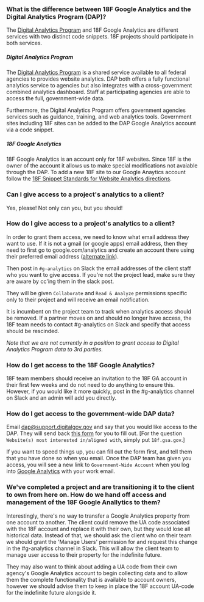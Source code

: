 ### What is the difference between 18F Google Analytics and the Digital Analytics Program (DAP)?

The [Digital Analytics Program](http://www.digitalgov.gov/services/dap/) and 18F Google Analytics are different services with two distinct code snippets. 18F projects should participate in both services.

##### Digital Analytics Program
The [Digital Analytics Program](http://www.digitalgov.gov/services/dap/) is a shared service available to all federal agencies to provides website analytics. DAP both offers a fully functional analytics service to agencies but also integrates with a cross-government combined analytics dashboard.  Staff at participating agencies are able to access the full, government-wide data.

Furthermore, the Digital Analytics Program offers government agencies services such as guidance, training, and web analytics tools.  Government sites including 18F sites can be added to the DAP Google Analytics account via a code snippet.

##### 18F Google Analytics
18F Google Analytics is an account only for 18F websites. Since 18F is the owner of the account it allows us to make special modifications not avaiable through the DAP. To add a new 18F site to our Google Anaytics account follow the [18F Snippet Standards for Website Analytics directions](https://github.com/18F/analytics-standards#18f-snippet-standards-for-website-analytics).

### Can I give access to a project's analytics to a client?

Yes, please!  Not only can you, but you should!

### How do I give access to a project's analytics to a client?

 In order to grant them access, we need to know what email address they want to use. If it is not a gmail (or google apps) email address, then they need to first go to google.com/analytics and create an account there using their preferred email address ([alternate link](https://accounts.google.com/SignUpWithoutGmail)).

Then post in `#g-analytics` on Slack the email addresses of the client staff who you want to give access.  If you're not the project lead, make sure they are aware by cc'ing them in the slack post.

They will be given `Collaborate` and `Read & Analyze` permissions specific only to their project and will receive an email notification.

It is incumbent on the project team to track when analytics access should be removed. If a partner moves on and should no longer have access, the 18F team needs to contact #g-analytics on Slack and specify that access should be rescinded.

_Note that we are not currently in a position to grant access to Digital Analytics Program data to 3rd parties._


### How do I get access to the 18F Google Analytics?  

18F team members should receive an invitation to the 18F GA account in their first few weeks and do not need to do anything to ensure this.  However, if you would like it more quickly, post in the #g-analytics channel on Slack and an admin will add you directly.  

### How do I get access to the government-wide DAP data?  

Email [dap@support.digitalgov.gov](mailto:dap@support.digitalgov.gov) and say that you would like access to the DAP.  They will send back [this form](https://docs.google.com/forms/d/1BVcvBge74kaWpSkIaQ1x1sfAE3aa0YMnVe3kXuD8z9k/viewform) for you to fill out. [For the question `Website(s) most interested in/aligned with`, simply put `18f.gsa.gov`.]  

  
If you want to speed things up, you can fill out the form first, and tell them that you have done so when you email.  Once the DAP team has given you access, you will see a new link to `Government-Wide Account` when you log into [Google Analytics](https://www.google.com/analytics) with your work email.  

### We've completed a project and are transitioning it to the client to own from here on.  How do we hand off access and management of the 18F Google Anallytics to them?  

Interestingly, there's no way to transfer a Google Analytics property from one account to another.  The client could remove the UA code associated with the 18F account and replace it with their own, but they would lose all historical data.  Instead of that, we should ask the client who on their team we should grant the 'Manage Users' permission for and request this change in the #g-analytics channel in Slack.  This will allow the client team to manage user access to their property for the indefinite future.  

They may also want to think about adding a UA code from their own agency's Google Analytics account to begin collecting data and to allow them the complete functionality that is available to account owners, however we should advise them to keep in place the 18F account UA-code for the indefinite future alongside it.  
